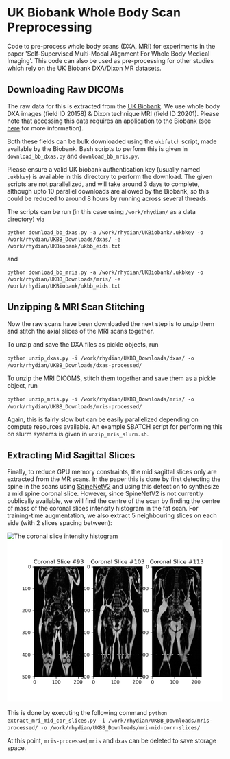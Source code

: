 # UK Biobank Whole Body Scan Preprocessing

Code to pre-process whole body scans (DXA, MRI) for experiments in the paper 'Self-Supervised Multi-Modal Alignment For Whole Body Medical Imaging'. This code can also be used as pre-processing for other studies which rely on the UK Biobank DXA/Dixon MR datasets. 

## Downloading Raw DICOMs
The raw data for this is extracted from the [UK Biobank](https://www.ukbiobank.ac.uk/). We use whole body DXA images (field ID 20158) & Dixon technique MRI (field ID 20201). Please note that accessing this data requires an application to the Biobank (see [here](https://www.ukbiobank.ac.uk/enable-your-research/register) for more information).

Both these fields can be bulk downloaded using the `ukbfetch` script, made available by the Biobank.
Bash scripts to perform this is given in `download_bb_dxas.py` and `download_bb_mris.py`. 

Please ensure a valid UK biobank authentication key (usually named `.ukbkey`) is available in this directory to perform the download. The given scripts are not parallelized, and will take around 3 days to complete, although upto 10 parallel downloads are allowed by the Biobank, so this could be reduced to around 8 hours by running across several threads.

The scripts can be run (in this case using `/work/rhydian/` as a data directory) via 

```
python download_bb_dxas.py -a /work/rhydian/UKBiobank/.ukbkey -o /work/rhydian/UKBB_Downloads/dxas/ -e /work/rhydian/UKBiobank/ukbb_eids.txt
```

and 

```
python download_bb_mris.py -a /work/rhydian/UKBiobank/.ukbkey -o /work/rhydian/UKBB_Downloads/mris/ -e /work/rhydian/UKBiobank/ukbb_eids.txt
```



## Unzipping & MRI Scan Stitching

Now the raw scans have been downloaded the next step is to unzip them and stitch the axial slices of the MRI scans together.

To unzip and save the DXA files as pickle objects, run

`python unzip_dxas.py -i /work/rhydian/UKBB_Downloads/dxas/ -o /work/rhydian/UKBB_Downloads/dxas-processed/`

To unzip the MRI DICOMS, stitch them together and save them as a pickle object, run

`python unzip_mris.py -i /work/rhydian/UKBB_Downloads/mris/ -o /work/rhydian/UKBB_Downloads/mris-processed/`

Again, this is fairly slow but can be easily parallelized depending on compute resources available. An 
example SBATCH script for performing this on slurm systems is given in `unzip_mris_slurm.sh`.

## Extracting Mid Sagittal Slices

Finally, to reduce GPU memory constraints, the mid sagittal slices only are extracted from the MR scans.
In the paper this is done by first detecting the spine in the scans using 
[SpineNetV2](http://zeus.robots.ox.ac.uk/spinenet2/) and using this detection to synthesize 
a mid spine coronal slice.
However, since SpineNetV2 is not currently publically available, we will find the centre of
the scan by finding the centre of mass of the coronal slices intensity histogram in the fat 
scan. For training-time augmentation, we also extract 5 neighbouring slices on each side (with 2 slices spacing between):

![The coronal slice intensity histogram](images/coronal_intensity_histogram.png)
![The extracted slices](images/slices.png)

This is done by executing the following command
`python extract_mri_mid_cor_slices.py -i /work/rhydian/UKBB_Downloads/mris-processed/ -o /work/rhydian/UKBB_Downloads/mri-mid-corr-slices/`

At this point, `mris-processed`,`mris` and `dxas` can be deleted to save storage space.
